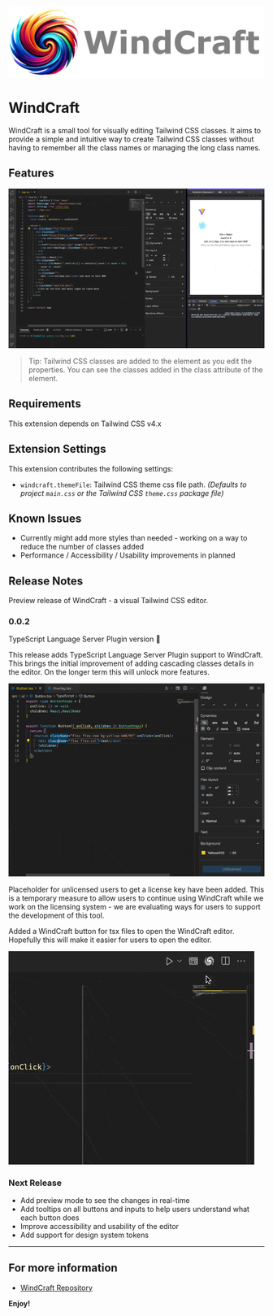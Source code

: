 <img src="docs/images/logo/windcraft-logo-text.webp">

# WindCraft

WindCraft is a small tool for visually editing Tailwind CSS classes. It aims to provide a simple and intuitive way to create Tailwind CSS classes without having to remember all the class names or managing the long class names.

## Features

![Flex Layout](docs/images/feature/windcraft-01.gif)

> Tip: Tailwind CSS classes are added to the element as you edit the properties. You can see the classes added in the class attribute of the element.

## Requirements

This extension depends on Tailwind CSS v4.x

## Extension Settings

This extension contributes the following settings:

* `windcraft.themeFile`: Tailwind CSS theme css file path. *(Defaults to project `main.css` or the Tailwind CSS `theme.css` package file)*

## Known Issues

* Currently might add more styles than needed - working on a way to reduce the number of classes added
* Performance / Accessibility / Usability improvements in planned

## Release Notes

Preview release of WindCraft - a visual Tailwind CSS editor.

### 0.0.2

TypeScript Language Server Plugin version 🚀

This release adds TypeScript Language Server Plugin support to WindCraft. This brings the initial improvement of adding cascading classes details in the editor. On the longer term this will unlock more features.

![WindCraft TypeScript Language Server Plugin](docs/images/feature/0.0.2/windcraft-ts-plugin.gif)

Placeholder for unlicensed users to get a license key have been added. This is a temporary measure to allow users to continue using WindCraft while we work on the licensing system - we are evaluating ways for users to support the development of this tool.

Added a WindCraft button for tsx files to open the WindCraft editor. Hopefully this will make it easier for users to open the editor.

![WindCraft Button](docs/images/feature/0.0.2/windcraft-open.gif)

### Next Release

* Add preview mode to see the changes in real-time
* Add tooltips on all buttons and inputs to help users understand what each button does
* Improve accessibility and usability of the editor
* Add support for design system tokens

---

## For more information

* [WindCraft Repository](https://github.com/tinytek-io/windcraft)

**Enjoy!**
